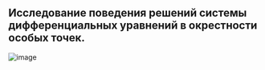 ## Исследование поведения решений системы дифференциальных уравнений в окрестности особых точек.

![image](https://user-images.githubusercontent.com/77666240/167725190-a27e06bd-fc6e-4e51-be5c-3d58a8320f06.png)
